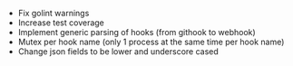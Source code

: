 * Fix golint warnings
* Increase test coverage
* Implement generic parsing of hooks (from githook to webhook)
* Mutex per hook name (only 1 process at the same time per hook name)
* Change json fields to be lower and underscore cased
